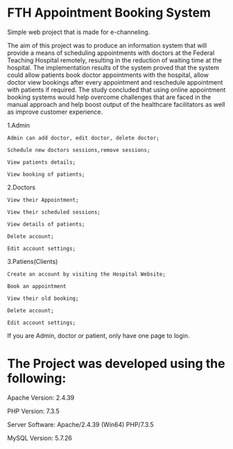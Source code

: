 # FTH Appointment Booking System

Simple web project that is made for e-channeling.

The aim of this project was to produce an information system that will provide a means of scheduling appointments with doctors at the Federal Teaching Hospital remotely, resulting in the reduction of waiting time at the hospital. The implementation results of the system proved that the system could allow patients book doctor appointments with the hospital, allow doctor view bookings after every appointment and reschedule appointment with patients if required. The study concluded that using online appointment booking systems would help overcome challenges that are faced in the manual approach and help boost output of the healthcare facilitators as well as improve customer experience.

1.Admin

    Admin can add doctor, edit doctor, delete doctor;

    Schedule new doctors sessions,remove sessions;

    View patients details;

    View booking of patients;

2.Doctors

    View their Appointment;

    View their scheduled sessions;

    View details of patients;

    Delete account;

    Edit account settings;

3.Patiens(Clients)

    Create an account by visiting the Hospital Website;

    Book an appointment

    View their old booking;

    Delete account;

    Edit account settings;

If you are Admin, doctor or patient, only have one page to login.

# The Project was developed using the following:

Apache Version: 2.4.39

PHP Version: 7.3.5

Server Software: Apache/2.4.39 (Win64) PHP/7.3.5

MySQL Version: 5.7.26
